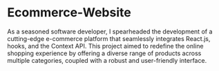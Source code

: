 # Ecommerce-Website
As a seasoned software developer, I spearheaded the development of a cutting-edge e-commerce platform that seamlessly integrates React.js, hooks, and the Context API. This project aimed to redefine the online shopping experience by offering a diverse range of products across multiple categories, coupled with a robust and user-friendly interface.
